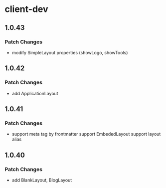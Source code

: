 # client-dev

## 1.0.43

### Patch Changes

- modify SimpleLayout properties (showLogo, showTools)

## 1.0.42

### Patch Changes

- add ApplicationLayout

## 1.0.41

### Patch Changes

- support meta tag by frontmatter
  support EmbededLayout
  support layout alias

## 1.0.40

### Patch Changes

- add BlankLayout, BlogLayout
